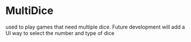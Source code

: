 MultiDice
=========

used to play games that need multiple dice.  Future development will add a UI way to select the number and type of dice
